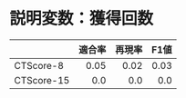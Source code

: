 # 説明変数：獲得回数
| | 適合率 | 再現率 | F1値 |
| :-- | --: | --: | --: |
| CTScore-8 | 0.05 | 0.02 | 0.03 |
| CTScore-15 | 0.0 | 0.0 | 0.0 |

